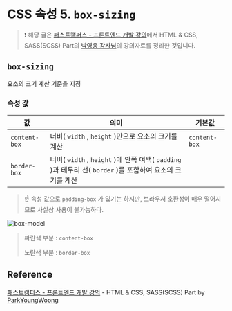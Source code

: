 # CSS 속성 5. `box-sizing`

> ❗️ 해당 글은 [패스트캠퍼스 - 프론트엔드 개발 강의](https://www.fastcampus.co.kr/dev_online_react/)에서 HTML & CSS, SASS(SCSS) Part의 [박영웅 강사님](https://github.com/ParkYoungWoong)의 강의자료를 정리한 것입니다. 

## `box-sizing`

요소의 크기 계산 기준을 지정

### 속성 값

| 값            | 의미                                                         | 기본값        |
| ------------- | ------------------------------------------------------------ | ------------- |
| `content-box` | 너비( `width` , `height` )만으로 요소의 크기를 계산          | `content-box` |
| `border-box`  | 너비( `width` , `height` )에 안쪽 여백( `padding` )과 테두리 선( `border` )를 포함하여 요소의 크기를 계산 |               |

> ☝️ 속성 값으로 `padding-box` 가 있기는 하지만, 브라우저 호환성이 매우 떨어지므로 사실상 사용이 불가능하다.

![box-model](images/box-model.png)

> 파란색 부분 : `content-box`
>
> 노란색 부분 : `border-box`

## Reference

[패스트캠퍼스 - 프론트엔드 개발 강의](https://www.fastcampus.co.kr/dev_online_react/) - HTML & CSS, SASS(SCSS) Part by [ParkYoungWoong](https://github.com/ParkYoungWoong)

